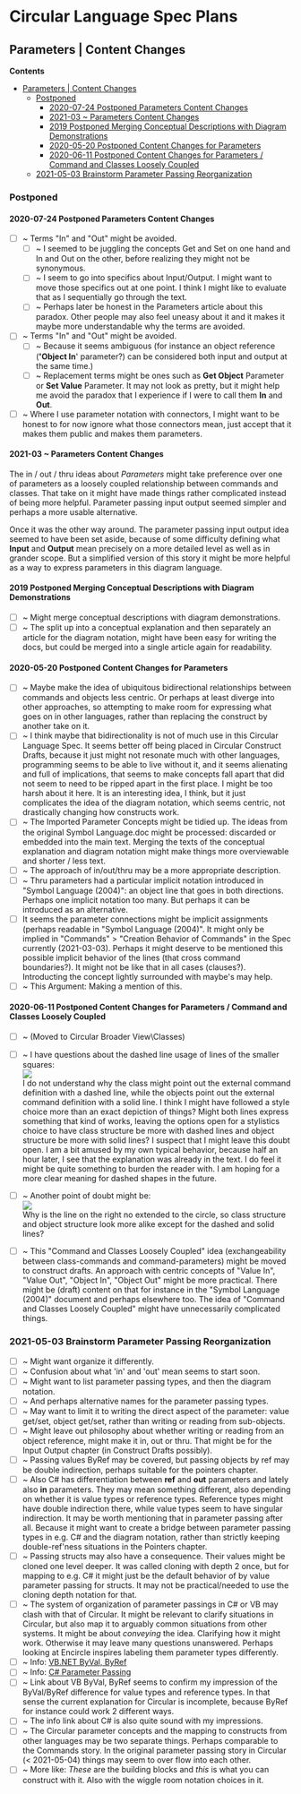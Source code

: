 Circular Language Spec Plans
============================

Parameters | Content Changes
----------------------------

__Contents__

- [Parameters | Content Changes](#parameters--content-changes)
  - [Postponed](#postponed)
    - [2020-07-24 Postponed Parameters Content Changes](#2020-07-24-postponed-parameters-content-changes)
    - [2021-03 ~ Parameters Content Changes](#2021-03--parameters-content-changes)
    - [2019 Postponed Merging Conceptual Descriptions with Diagram Demonstrations](#2019-postponed-merging-conceptual-descriptions-with-diagram-demonstrations)
    - [2020-05-20 Postponed Content Changes for Parameters](#2020-05-20-postponed-content-changes-for-parameters)
    - [2020-06-11 Postponed Content Changes for Parameters / Command and Classes Loosely Coupled](#2020-06-11-postponed-content-changes-for-parameters--command-and-classes-loosely-coupled)
  - [2021-05-03 Brainstorm Parameter Passing Reorganization](#2021-05-03-brainstorm-parameter-passing-reorganization)

### Postponed

#### 2020-07-24 Postponed Parameters Content Changes

- [ ] ~ Terms "In" and "Out" might be avoided.
    - [ ] ~ I seemed to be juggling the concepts Get and Set on one hand and In and Out on the other, before realizing they might not be synonymous.
    - [ ] ~ I seem to go into specifics about Input/Output. I might want to move those specifics out at one point. I think I might like to evaluate that as I sequentially go through the text.
    - [ ] ~ Perhaps later be honest in the Parameters article about this paradox. Other people may also feel uneasy about it and it makes it maybe more understandable why the terms are avoided.
- [ ] ~ Terms "In" and "Out" might be avoided.
    - [ ] ~ Because it seems ambiguous (for instance an object reference (__'Object In__' parameter?) can be considered both input and output at the same time.)
    - [ ] ~ Replacement terms might be ones such as __Get Object__ Parameter or __Set Value__ Parameter. It may not look as pretty, but it might help me avoid the paradox that I experience if I were to call them __In__ and __Out__.
- [ ] ~ Where I use parameter notation with connectors, I might want to be honest to for now ignore what those connectors mean, just accept that it makes them public and makes them parameters.

#### 2021-03 ~ Parameters Content Changes

The in / out / thru ideas about *Parameters* might take preference over one of parameters as a loosely coupled relationship between commands and classes. That take on it might have made things rather complicated instead of being more helpful. Parameter passing input output seemed simpler and perhaps a more usable alternative.

Once it was the other way around. The parameter passing input output idea seemed to have been set aside, because of some difficulty defining what __Input__ and __Output__ mean precisely on a more detailed level as well as in grander scope. But a simplified version of this story it might be more helpful as a way to express parameters in this diagram language.

#### 2019 Postponed Merging Conceptual Descriptions with Diagram Demonstrations

- [ ] ~ Might merge conceptual descriptions with diagram demonstrations.
- [ ] ~ The split up into a conceptual explanation and then separately an article for the diagram notation, might have been easy for writing the docs, but could be merged into a single article again for readability.

#### 2020-05-20 Postponed Content Changes for Parameters

- [ ] ~ Maybe make the idea of ubiquitous bidirectional relationships between commands and objects less centric. Or perhaps at least diverge into other approaches, so attempting to make room for expressing what goes on in other languages, rather than replacing the construct by another take on it.
- [ ] ~ I think maybe that bidirectionality is not of much use in this Circular Language Spec. It seems better off being placed in Circular Construct Drafts, because it just might not resonate much with other languages, programming seems to be able to live without it, and it seems alienating and full of implications, that seems to make concepts fall apart that did not seem to need to be ripped apart in the first place. I might be too harsh about it here. It is an interesting idea, I think, but it just complicates the idea of the diagram notation, which seems centric, not drastically changing how constructs work.
- [ ] ~ The Imported Parameter Concepts might be tidied up. The ideas from the original Symbol Language.doc might be processed: discarded or embedded into the main text. Merging the texts of the conceptual explanation and diagram notation might make things more overviewable and shorter / less text.
- [ ] ~ The approach of in/out/thru may be a more appropriate description.
- [ ] ~ Thru parameters had a particular implicit notation introduced in "Symbol Language (2004)": an object line that goes in both directions. Perhaps one implicit notation too many. But perhaps it can be introduced as an alternative.
- [ ] It seems the parameter connections might be implicit assignments (perhaps readable in "Symbol Language (2004)". It might only be implied in "Commands" > "Creation Behavior of Commands" in the Spec currently (2021-03-03). Perhaps it might deserve to be mentioned this possible implicit behavior of the lines (that cross command boundaries?). It might not be like that in all cases (clauses?). Introducting the concept lightly surrounded with maybe's may help.
- [ ] ~ This Argument: Making a mention of this.

#### 2020-06-11 Postponed Content Changes for Parameters / Command and Classes Loosely Coupled

- [ ] ~ (Moved to Circular Broader View\Classes)
- [ ] ~ I have questions about the dashed line usage of lines of the smaller squares:  
![](images/2019-08%20Circle%20Language%20Spec%20Revamp%20Notes.016.png)  
I do not understand why the class might point out the external command definition with a dashed line, while the objects point out the external command definition with a solid line. I think I might have followed a style choice more than an exact depiction of things? Might both lines express something that kind of works, leaving the options open for a stylistics choice to have class structure be more with dashed lines and object structure be more with solid lines? I suspect that I might leave this doubt open.
I am a bit amused by my own typical behavior, because half an hour later, I see that the explanation was already in the text.
I do feel it might be quite something to burden the reader with. I am hoping for a more clear meaning for dashed shapes in the future.

- [ ] ~ Another point of doubt might be:  
  ![](images/2019-08%20Circle%20Language%20Spec%20Revamp%20Notes.017.png)  
  Why is the line on the right no extended to the circle, so class structure and object structure look more alike except for the dashed and solid lines?

- [ ] ~ This "Command and Classes Loosely Coupled" idea (exchangeability between class-commands and command-parameters) might be moved to construct drafts. An approach with centric concepts of "Value In", "Value Out", "Object In", "Object Out" might be more practical. There might be (draft) content on that for instance in the "Symbol Language (2004)" document and perhaps elsewhere too. The idea of "Command and Classes Loosely Coupled" might have unnecessarily complicated things.

### 2021-05-03 Brainstorm Parameter Passing Reorganization

- [ ] ~ Might want organize it differently.
- [ ] ~ Confusion about what 'in' and 'out' mean seems to start soon.
- [ ] ~ Might want to list parameter passing types, and then the diagram notation.
- [ ] ~ And perhaps alternative names for the parameter passing types.
- [ ] ~ May want to limit it to writing the direct aspect of the parameter: value get/set, object get/set, rather than writing or reading from sub-objects.
- [ ] ~ Might leave out philosophy about whether writing or reading from an object reference, might make it in, out or thru. That might be for the Input Output chapter (in Construct Drafts possibly).
- [ ] ~ Passing values ByRef may be covered, but passing objects by ref may be double indirection, perhaps suitable for the pointers chapter.
- [ ] ~ Also C# has differentiation between __ref__ and __out__ parameters and lately also __in__ parameters. They may mean something different, also depending on whether it is value types or reference types. Reference types might have double indirection there, while value types seem to have singular indirection. It may be worth mentioning that in parameter passing after all. Because it might want to create a bridge between parameter passing types in e.g. C# and the diagram notation, rather than strictly keeping double-ref'ness situations in the Pointers chapter.
- [ ] ~ Passing structs may also have a consequence. Their values might be cloned one level deeper. It was called cloning with depth 2 once, but for mapping to e.g. C# it might just be the default behavior of by value parameter passing for structs. It may not be practical/needed to use the cloning depth notation for that.
- [ ] ~ The system of organization of parameter passings in C# or VB may clash with that of Circular. It might be relevant to clarify situations in Circular, but also map it to arguably common situations from other systems. It might be about *conveying* the idea. Clarifying how it might work. Otherwise it may leave many questions unanswered. Perhaps looking at Encircle inspires labeling them parameter types differently.
- [ ] ~ Info: [VB.NET ByVal, ByRef](https://docs.microsoft.com/en-us/dotnet/visual-basic/programming-guide/language-features/procedures/passing-arguments-by-value-and-by-reference) 
- [ ] ~ Info: [C# Parameter Passing]( https://docs.microsoft.com/en-us/dotnet/csharp/language-reference/keywords/method-parameters)
- [ ] ~ Link about VB ByVal, ByRef seems to confirm my impression of the ByVal/ByRef difference for value types and reference types. In that sense the current explanation for Circular is incomplete, because ByRef for instance could work 2 different ways.
- [ ] ~ The info link about C# is also quite sound with my impressions.
- [ ] ~ The Circular parameter concepts and the mapping to constructs from other languages may be two separate things. Perhaps comparable to the Commands story. In the original parameter passing story in Circular (< 2021-05-04) things may seem to over flow into each other.
- [ ] ~ More like: *These* are the building blocks and *this* is what you can construct with it. Also with the wiggle room notation choices in it.